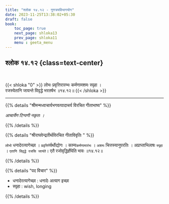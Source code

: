 ```yaml
---
title: "श्लोक १४.१२ - गुणत्रयविभागयोग"
date: 2023-11-25T13:38:02+05:30
draft: false
book:
    toc_page: true
    next_page: shloka13
    prev_page: shloka11
    menu : geeta_menu
---
```



## श्लोक १४.१२ {class=text-center}

<br/>

{{< shloka  "0"  >}}
लोभः प्रवृत्तिरारम्भः कर्मणामशमः स्पृहा ।    
रजस्येतानि जायन्ते विवृद्धे भरतर्षभ ॥१४.१२॥
{{< /shloka >}}

---


{{% details "श्रीमन्मध्वाचार्यभगवत्पादाचर्य विरचित  गीताभाष्य" %}}

*आचार्येण टिप्पणी नकृतः ।*

{{% /details %}}


{{% details "श्रीराघवेन्द्रतीर्थविरचित गीताविवृतिः " %}}

`लोभो` धनादेरत्यागेच्छा । `प्रवृत्ति`र्व्यर्थोद्योगः । काम्य`कर्मणामारंभः` ।
`अशमः` चित्तस्यानुपरतिः । अप्राप्ताभिलाषः `स्पृहा` । 
`एतानि विवृद्धे रजसि जायंते`। एतै रजोवृद्धिर्ज्ञेयेति भावः ॥१४.१२॥

{{% /details %}}


{{% details "पद विचार" %}}

- धनादेरत्यागेच्छा : धनादेः अत्याग इच्छा
- स्पृहा : wish, longing

{{% /details %}}
